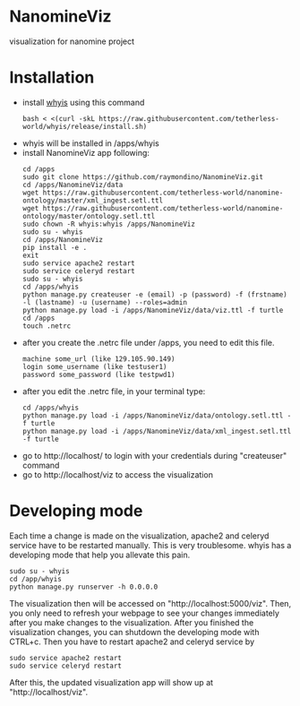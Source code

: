 # NanomineViz
visualization for nanomine project

# Installation
- install [whyis](http://tetherless-world.github.io/whyis/install) using this command
  ```
  bash < <(curl -skL https://raw.githubusercontent.com/tetherless-world/whyis/release/install.sh)
  ```
- whyis will be installed in /apps/whyis
- install NanomineViz app following:
  ```
  cd /apps
  sudo git clone https://github.com/raymondino/NanomineViz.git
  cd /apps/NanomineViz/data
  wget https://raw.githubusercontent.com/tetherless-world/nanomine-ontology/master/xml_ingest.setl.ttl
  wget https://raw.githubusercontent.com/tetherless-world/nanomine-ontology/master/ontology.setl.ttl
  sudo chown -R whyis:whyis /apps/NanomineViz
  sudo su - whyis
  cd /apps/NanomineViz
  pip install -e .
  exit
  sudo service apache2 restart
  sudo service celeryd restart
  sudo su - whyis
  cd /apps/whyis
  python manage.py createuser -e (email) -p (password) -f (frstname) -l (lastname) -u (username) --roles=admin
  python manage.py load -i /apps/NanomineViz/data/viz.ttl -f turtle
  cd /apps
  touch .netrc
  ```
- after you create the .netrc file under /apps, you need to edit this file.
  ```
  machine some_url (like 129.105.90.149)
  login some_username (like testuser1)
  password some_password (like testpwd1)
  ```
- after you edit the .netrc file, in your terminal type:
  ```
  cd /apps/whyis
  python manage.py load -i /apps/NanomineViz/data/ontology.setl.ttl -f turtle
  python manage.py load -i /apps/NanomineViz/data/xml_ingest.setl.ttl -f turtle
  ```
- go to http://localhost/ to login with your credentials during "createuser" command
- go to http://localhost/viz to access the visualization

# Developing mode
Each time a change is made on the visualization, apache2 and celeryd service have to be restarted manually. 
This is very troublesome. whyis has a developing mode that help you allevate this pain. 
```
sudo su - whyis
cd /app/whyis
python manage.py runserver -h 0.0.0.0
``` 
The visualization then will be accessed on "http://localhost:5000/viz".
Then, you only need to refresh your webpage to see your changes immediately after you make changes to the visualization. 
After you finished the visualization changes, you can shutdown the developing mode with CTRL+c.
Then you have to restart apache2 and celeryd service by
```
sudo service apache2 restart
sudo service celeryd restart
```
After this, the updated visualization app will show up at "http://localhost/viz".

